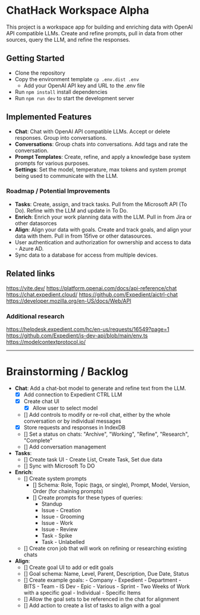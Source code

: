 # ChatHack Workspace Alpha

This project is a workspace app for building and enriching data with OpenAI API compatible LLMs.
Create and refine prompts, pull in data from other sources, query the LLM, and refine the responses.

## Getting Started
- Clone the repository
- Copy the environment template `cp .env.dist .env`
  - Add your OpenAI API key and URL to the .env file
- Run `npm install` install dependencies
- Run `npm run dev` to start the development server

## Implemented Features
- **Chat**: Chat with OpenAI API compatible LLMs.  Accept or delete responses.  Group into conversations.  
- **Conversations**: Group chats into conversations.  Add tags and rate the conversation.
- **Prompt Templates**: Create, refine, and apply a knowledge base system prompts for various purposes.
- **Settings**: Set the model, temperature, max tokens and system prompt being used to communicate with the LLM.

### Roadmap / Potential Improvements
- **Tasks**: Create, assign, and track tasks.  Pull from the Microsoft API (To Do).  Refine with the LLM and update in To Do.
- **Enrich**: Enrich your work planning data with the LLM.  Pull in from Jira or other datasorces
- **Align**: Align your data with goals.  Create and track goals, and align your data with them.  Pull in from 15five or other datasources.
- User authentication and authorization for ownership and access to data - Azure AD.  
- Sync data to a database for access from multiple devices.


## Related links
https://vite.dev/
https://platform.openai.com/docs/api-reference/chat
https://chat.expedient.cloud/
https://github.com/Expedient/aictrl-chat
https://developer.mozilla.org/en-US/docs/Web/API

### Additional research
https://helpdesk.expedient.com/hc/en-us/requests/16549?page=1
https://github.com/Expedient/is-dev-api/blob/main/env.ts
https://modelcontextprotocol.io/

---
# Brainstorming / Backlog
- **Chat**: Add a chat-bot model to generate and refine text from the LLM.
  - [x] Add connection to Expedient CTRL LLM
  - [x] Create chat UI
    - [x] Allow user to select model
  - [] Add controls to modify or re-roll chat, either by the whole conversation or by individual messages
  - [x] Store requests and responses in IndexDB
  - [] Set a status on chats: "Archive", "Working", "Refine", "Research", "Complete"
  - [] Add conversation management
- **Tasks**:
  - [] Create task UI - Create List, Create Task, Set due data
  - [] Sync with Microsoft To DO
- **Enrich**:
  - [] Create system prompts
    - [] Schema: Role, Topic (tags, or single), Prompt, Model, Version, Order (for chaining prompts)
    - [] Create prompts for these types of queries:  
        - Standup
        - Issue - Creation
        - Issue - Grooming
        - Issue - Work
        - Issue - Review
        - Task - Spike
        - Task - Unlabelled
  - [] Create cron job that will work on refining or researching existing chats
- **Align**:
  - [] Create goal UI to add or edit goals
  - [] Goal schema: Name, Level, Parent, Description, Due Date, Status
  - [] Create example goals:
        - Company - Expedient
        - Department - BITS
        - Team - IS Dev
        - Epic - Various
        - Sprint - Two Weeks of Work with a specific goal
        - Individual - Specific Items
  - [] Allow the goal sets to be referenced in the chat for alignment
  - [] Add action to create a list of tasks to align with a goal